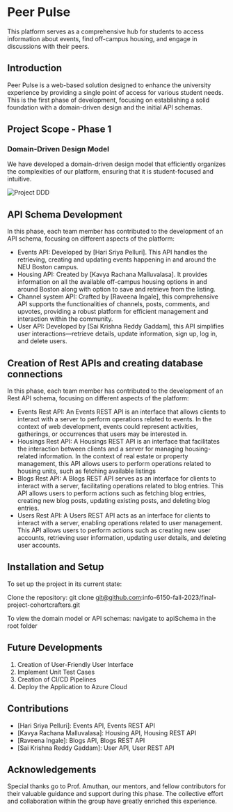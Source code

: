 # Peer Pulse
This platform serves as a comprehensive hub for students to access information about events, find off-campus housing, and engage in discussions with their peers.

## Introduction
Peer Pulse is a web-based solution designed to enhance the university experience by providing a single point of access for various student needs. This is the first phase of development, focusing on establishing a solid foundation with a domain-driven design and the initial API schemas.

## Project Scope - Phase 1
### Domain-Driven Design Model
We have developed a domain-driven design model that efficiently organizes the complexities of our platform, ensuring that it is student-focused and intuitive.

![Project DDD](https://github.com/info-6150-fall-2023/final-project-cohortcrafters/blob/b7ae9f94acb3b94f8203560d0441747d0b524cff/Project%20DDD.drawio.png)



## API Schema Development
In this phase, each team member has contributed to the development of an API schema, focusing on different aspects of the platform:

- Events API: Developed by [Hari Sriya Pelluri]. This API handles the retrieving, creating and updating events happening in and around the NEU Boston campus.
- Housing API: Created by [Kavya Rachana Malluvalasa]. It provides information on all the available off-campus housing options in and around Boston along with option to save and retrieve from the listing.
- Channel system API: Crafted by [Raveena Ingale], this comprehensive API supports the functionalities of channels, posts, comments, and upvotes, providing a robust platform for efficient management and interaction within the community.
- User API: Developed by [Sai Krishna Reddy Gaddam], this API simplifies user interactions—retrieve details, update information, sign up, log in, and delete users.

## Creation of Rest APIs and creating database connections

In this phase, each team member has contributed to the development of an Rest API schema, focusing on different aspects of the platform:

- Events Rest API: An Events REST API is an interface that allows clients to interact with a server to perform operations related to events. In the context of web development, events could represent activities, gatherings, or occurrences that users may be interested in.
- Housings Rest API: A Housings REST API is an interface that facilitates the interaction between clients and a server for managing housing-related information. In the context of real estate or property management, this API allows users to perform operations related to housing units, such as fetching available listings
- Blogs Rest API: A Blogs REST API serves as an interface for clients to interact with a server, facilitating operations related to blog entries. This API allows users to perform actions such as fetching blog entries, creating new blog posts, updating existing posts, and deleting blog entries.
- Users Rest API: A Users REST API acts as an interface for clients to interact with a server, enabling operations related to user management. This API allows users to perform actions such as creating new user accounts, retrieving user information, updating user details, and deleting user accounts. 

## Installation and Setup
To set up the project in its current state:

Clone the repository: git clone git@github.com:info-6150-fall-2023/final-project-cohortcrafters.git 

To view the domain model or API schemas: navigate to apiSchema in the root folder


## Future Developments
1) Creation of User-Friendly User Interface
2) Implement Unit Test Cases
3) Creation of CI/CD Pipelines
4) Deploy the Application to Azure Cloud

## Contributions
- [Hari Sriya Pelluri]: Events API, Events REST API 
- [Kavya Rachana Malluvalasa]: Housing API, Housing REST API 
- [Raveena Ingale]: Blogs API, Blogs REST API 
- [Sai Krishna Reddy Gaddam]: User API, User REST API 


## Acknowledgements
Special thanks go to Prof. Amuthan, our mentors, and fellow contributors for their valuable guidance and support during this phase. The collective effort and collaboration within the group have greatly enriched this experience.


